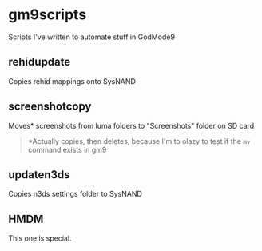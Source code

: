 # gm9scripts
 Scripts I've written to automate stuff in GodMode9

## rehidupdate
 Copies rehid mappings onto SysNAND
 
## screenshotcopy
 Moves* screenshots from luma folders to "Screenshots" folder on SD card
 
 > *Actually copies, then deletes, because I'm to olazy to test if the `mv` command exists in gm9
 
## updaten3ds
 Copies n3ds settings folder to SysNAND

## HMDM
 This one is special.